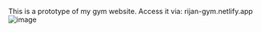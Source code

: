 This is a prototype of my gym website.
Access it via: rijan-gym.netlify.app
![image](https://user-images.githubusercontent.com/83498102/188047911-2826c82e-8302-4f38-8a92-32a8a53d7178.png)
